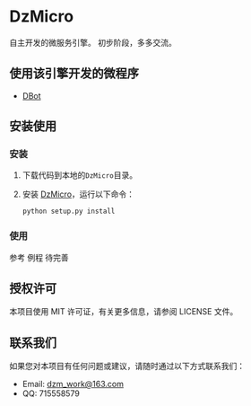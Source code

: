 # DzMicro

自主开发的微服务引擎。
初步阶段，多多交流。

## 使用该引擎开发的微程序

- [DBot](https://github.com/dzming-git/DBot)

## 安装使用

### 安装

1. 下载代码到本地的`DzMicro`目录。

2. 安装 [DzMicro](https://github.com/dzming-git/DzMicro)，运行以下命令：

   ``` python
   python setup.py install
   ```

### 使用

参考 例程 待完善

## 授权许可

本项目使用 MIT 许可证，有关更多信息，请参阅 LICENSE 文件。

## 联系我们

如果您对本项目有任何问题或建议，请随时通过以下方式联系我们：

- Email: dzm_work@163.com
- QQ: 715558579
